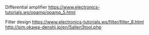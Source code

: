 Differential amplifier
https://www.electronics-tutorials.ws/opamp/opamp_5.html

Filter design
https://www.electronics-tutorials.ws/filter/filter_8.html
http://sim.okawa-denshi.jp/en/Sallen3tool.php